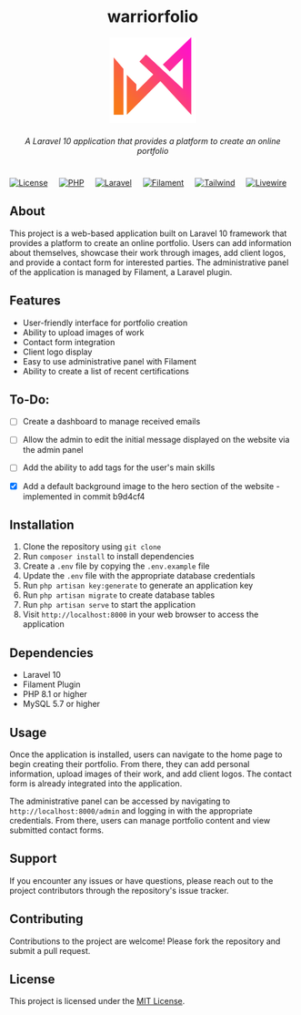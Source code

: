 <h1 align="center">warriorfolio</h1>

<p align="center">
  <img src="https://raw.githubusercontent.com/mviniciusca/warriorfolio/main/public/img/logo-color.png" width="30%" alt="Descrição da imagem">
</p>

<h5 align="center" style="text-align: center; font-weight: normal;">A Laravel 10 application that provides a platform to create an online portfolio</h5>

<h1 align="center"></h1>

[![License](https://img.shields.io/badge/license-MIT-blue.svg)](https://opensource.org/licenses/MIT)&nbsp;&nbsp;&nbsp;&nbsp;
[![PHP](https://img.shields.io/badge/PHP-8.1-blue)](https://www.php.net/releases/8.1/en.php)&nbsp;&nbsp;&nbsp;&nbsp;
[![Laravel](https://img.shields.io/badge/Laravel-10-red)](https://laravel.com/docs/10.x/readme)&nbsp;&nbsp;&nbsp;&nbsp;
[![Filament](https://img.shields.io/badge/Filament-2.17-green)](https://filamentphp.com/docs)&nbsp;&nbsp;&nbsp;&nbsp;
[![Tailwind](https://img.shields.io/badge/Tailwind-2.2.19-blue)](https://tailwindcss.com/)&nbsp;&nbsp;&nbsp;&nbsp;
[![Livewire](https://img.shields.io/badge/Livewire-2.12-pink)](https://laravel-livewire.com/)&nbsp;&nbsp;&nbsp;&nbsp;

## About 
This project is a web-based application built on Laravel 10 framework that provides a platform to create an online portfolio. Users can add information about themselves, showcase their work through images, add client logos, and provide a contact form for interested parties. The administrative panel of the application is managed by Filament, a Laravel plugin.

## Features

- User-friendly interface for portfolio creation
- Ability to upload images of work
- Contact form integration
- Client logo display
- Easy to use administrative panel with Filament
- Ability to create a list of recent certifications


## To-Do:

- [ ] Create a dashboard to manage received emails 
- [ ] Allow the admin to edit the initial message displayed on the website via the admin panel 
- [ ] Add the ability to add tags for the user's main skills 
- [x] Add a default background image to the hero section of the website - implemented in commit b9d4cf4


## Installation
1. Clone the repository using `git clone`
2. Run `composer install` to install dependencies
3. Create a `.env` file by copying the `.env.example` file
4. Update the `.env` file with the appropriate database credentials
5. Run `php artisan key:generate` to generate an application key
6. Run `php artisan migrate` to create database tables
7. Run `php artisan serve` to start the application
8. Visit `http://localhost:8000` in your web browser to access the application

## Dependencies
- Laravel 10
- Filament Plugin
- PHP 8.1 or higher
- MySQL 5.7 or higher

## Usage
Once the application is installed, users can navigate to the home page to begin creating their portfolio. From there, they can add personal information, upload images of their work, and add client logos. The contact form is already integrated into the application.

The administrative panel can be accessed by navigating to `http://localhost:8000/admin` and logging in with the appropriate credentials. From there, users can manage portfolio content and view submitted contact forms.

## Support
If you encounter any issues or have questions, please reach out to the project contributors through the repository's issue tracker.

## Contributing
Contributions to the project are welcome! Please fork the repository and submit a pull request.

## License
This project is licensed under the [MIT License](https://opensource.org/licenses/MIT).
